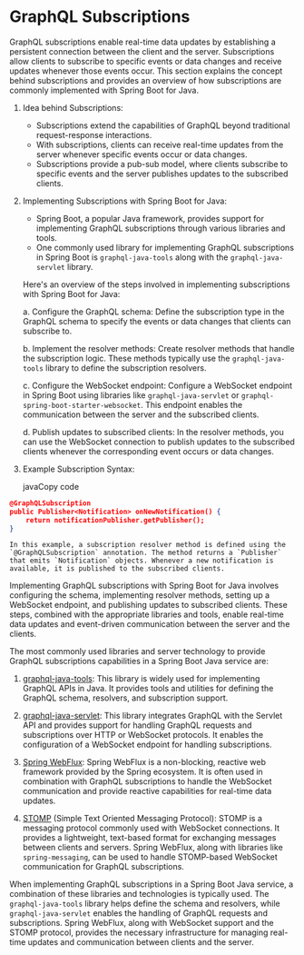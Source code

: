 # GraphQL Subscriptions

GraphQL subscriptions enable real-time data updates by establishing a persistent connection between the client and the server. Subscriptions allow clients to subscribe to specific events or data changes and receive updates whenever those events occur. This section explains the concept behind subscriptions and provides an overview of how subscriptions are commonly implemented with Spring Boot for Java.

1. Idea behind Subscriptions:
    
    - Subscriptions extend the capabilities of GraphQL beyond traditional request-response interactions.
    - With subscriptions, clients can receive real-time updates from the server whenever specific events occur or data changes.
    - Subscriptions provide a pub-sub model, where clients subscribe to specific events and the server publishes updates to the subscribed clients.
2. Implementing Subscriptions with Spring Boot for Java:
    
    - Spring Boot, a popular Java framework, provides support for implementing GraphQL subscriptions through various libraries and tools.
    - One commonly used library for implementing GraphQL subscriptions in Spring Boot is `graphql-java-tools` along with the `graphql-java-servlet` library.
    
    Here's an overview of the steps involved in implementing subscriptions with Spring Boot for Java:
    
    a. Configure the GraphQL schema: Define the subscription type in the GraphQL schema to specify the events or data changes that clients can subscribe to.
    
    b. Implement the resolver methods: Create resolver methods that handle the subscription logic. These methods typically use the `graphql-java-tools` library to define the subscription resolvers.
    
    c. Configure the WebSocket endpoint: Configure a WebSocket endpoint in Spring Boot using libraries like `graphql-java-servlet` or `graphql-spring-boot-starter-websocket`. This endpoint enables the communication between the server and the subscribed clients.
    
    d. Publish updates to subscribed clients: In the resolver methods, you can use the WebSocket connection to publish updates to the subscribed clients whenever the corresponding event occurs or data changes.
    
3. Example Subscription Syntax:
    
    javaCopy code
    
``` json
@GraphQLSubscription
public Publisher<Notification> onNewNotification() {
    return notificationPublisher.getPublisher();
}
```
    
    In this example, a subscription resolver method is defined using the `@GraphQLSubscription` annotation. The method returns a `Publisher` that emits `Notification` objects. Whenever a new notification is available, it is published to the subscribed clients.
    

Implementing GraphQL subscriptions with Spring Boot for Java involves configuring the schema, implementing resolver methods, setting up a WebSocket endpoint, and publishing updates to subscribed clients. These steps, combined with the appropriate libraries and tools, enable real-time data updates and event-driven communication between the server and the clients.

The most commonly used libraries and server technology to provide GraphQL subscriptions capabilities in a Spring Boot Java service are:

1. [graphql-java-tools](https://github.com/graphql-java-kickstart/graphql-java-tools): This library is widely used for implementing GraphQL APIs in Java. It provides tools and utilities for defining the GraphQL schema, resolvers, and subscription support.
    
2. [graphql-java-servlet](https://github.com/graphql-java-kickstart/graphql-java-servlet): This library integrates GraphQL with the Servlet API and provides support for handling GraphQL requests and subscriptions over HTTP or WebSocket protocols. It enables the configuration of a WebSocket endpoint for handling subscriptions.
    
3. [Spring WebFlux](https://docs.spring.io/spring-framework/reference/web/webflux.html): Spring WebFlux is a non-blocking, reactive web framework provided by the Spring ecosystem. It is often used in combination with GraphQL subscriptions to handle the WebSocket communication and provide reactive capabilities for real-time data updates.
    
4. [STOMP](https://stomp.github.io/) (Simple Text Oriented Messaging Protocol): STOMP is a messaging protocol commonly used with WebSocket connections. It provides a lightweight, text-based format for exchanging messages between clients and servers. Spring WebFlux, along with libraries like `spring-messaging`, can be used to handle STOMP-based WebSocket communication for GraphQL subscriptions.
    

When implementing GraphQL subscriptions in a Spring Boot Java service, a combination of these libraries and technologies is typically used. The `graphql-java-tools` library helps define the schema and resolvers, while `graphql-java-servlet` enables the handling of GraphQL requests and subscriptions. Spring WebFlux, along with WebSocket support and the STOMP protocol, provides the necessary infrastructure for managing real-time updates and communication between clients and the server.

